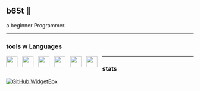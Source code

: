 ## b65t 🍉

a beginner Programmer.

--- 

### tools w Languages

 <img align="left" height="30px" width="30px" style="padding-right:10px" src="https://cdn.jsdelivr.net/gh/devicons/devicon@latest/icons/linux/linux-original.svg" />
 <img align="left" height="30px" width="30px" style="padding-right:10px" src="https://cdn.jsdelivr.net/gh/devicons/devicon@latest/icons/archlinux/archlinux-original.svg" />
 <img align="left" height="30px" width="30px" style="padding-right:10px" src="https://cdn.jsdelivr.net/gh/devicons/devicon@latest/icons/github/github-original.svg" /> 
 <img align="left" height="30px" width="30px" style="padding-right:10px" src="https://cdn.jsdelivr.net/gh/devicons/devicon@latest/icons/html5/html5-original.svg" />
 <img align="left" height="30px" width="30px" style="padding-right:10px" src="https://cdn.jsdelivr.net/gh/devicons/devicon@latest/icons/css3/css3-original.svg" />
 <img align="left" height="30px" width="30px" style="padding-right:10px" src="https://cdn.jsdelivr.net/gh/devicons/devicon@latest/icons/bash/bash-original.svg" />

---

### stats 

[![GitHub WidgetBox](https://github-widgetbox.vercel.app/api/profile?username=b65t&data=followers,repositories,stars,commits&theme=darkmode)](https://github.com/Jurredr/github-widgetbox)
